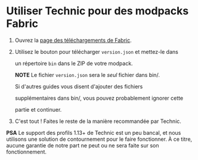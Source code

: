 # Utiliser Technic pour des modpacks Fabric

1. Ouvrez la [page des téléchargements de  Fabric](https://fabricmc.net/use/).
2. Utilisez le bouton pour télécharger `version.json` et mettez-le dans

   un répertoire `bin` dans le ZIP de votre modpack.

   **NOTE** Le fichier `version.json` sera le _seul_ fichier dans bin/.

   Si d'autres guides vous disent d'ajouter des fichiers

   supplémentaires dans bin/, vous pouvez probablement ignorer cette

   partie et continuer.

3. C'est tout ! Faites le reste de la manière recommandée par Technic.

**PSA** Le support des profils 1.13+ de Technic est un peu bancal, et nous utilisons une solution de contournement pour le faire fonctionner. À ce titre, aucune garantie de notre part ne peut ou ne sera faite sur son fonctionnement.

